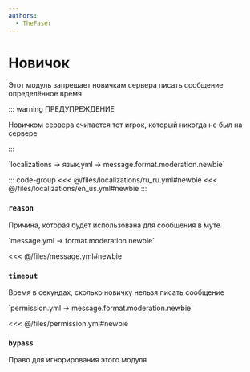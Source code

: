 ```yaml
---
authors:
  - TheFaser
---
```


# Новичок

Этот модуль запрещает новичкам сервера писать сообщение определённое время

::: warning ПРЕДУПРЕЖДЕНИЕ

Новичком сервера считается тот игрок, который никогда не был на сервере

:::

[//]: # (localization)
<!--@include: @/parts/words.md#localization--> 
<!--@include: @/parts/words.md#path--> `localizations → язык.yml → message.format.moderation.newbie`

<!--@include: @/parts/words.md#default--> 

::: code-group
<<< @/files/localizations/ru_ru.yml#newbie
<<< @/files/localizations/en_us.yml#newbie
:::

### `reason`

Причина, которая будет использована для сообщения в муте

[//]: # (message.yml)
<!--@include: @/parts/words.md#setting-->
<!--@include: @/parts/words.md#path--> `message.yml → format.moderation.newbie`

<!--@include: @/parts/words.md#default-->
<<< @/files/message.yml#newbie

<!--@include: @/parts/enable.md-->

### `timeout`

Время в секундах, сколько новичку нельзя писать сообщение

[//]: # (permission.yml)
<!--@include: @/parts/words.md#permission-->
<!--@include: @/parts/words.md#path--> `permission.yml → message.format.moderation.newbie`

<!--@include: @/parts/words.md#default-->
<<< @/files/permission.yml#newbie

<!--@include: @/parts/permission/permissionTier3.md-->

### `bypass`

Право для игнорирования этого модуля